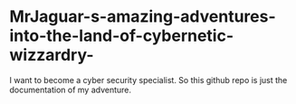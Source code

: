 # MrJaguar-s-amazing-adventures-into-the-land-of-cybernetic-wizzardry-
I want to become a cyber security specialist. So this github repo is just the documentation of my adventure. 
